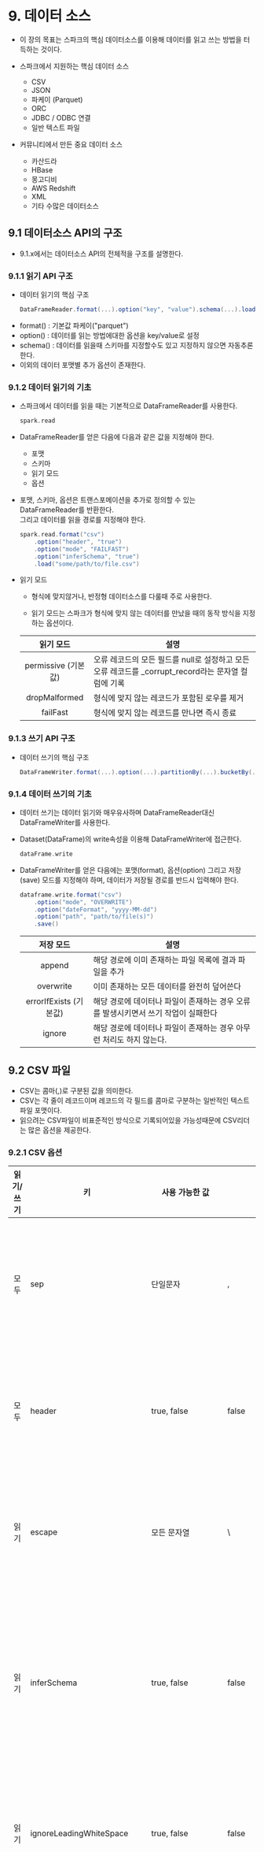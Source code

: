 # 9. 데이터 소스

- 이 장의 목표는 스파크의 핵심 데이터소스를 이용해 데이터를 읽고 쓰는 방법을 터득하는 것이다.

- 스파크에서 지원하는 핵심 데이터 소스
    - CSV
    - JSON
    - 파케이 (Parquet)
    - ORC
    - JDBC / ODBC 연결
    - 일반 텍스트 파일

- 커뮤니티에서 만든 중요 데이터 소스
    - 카산드라
    - HBase
    - 몽고디비
    - AWS Redshift
    - XML
    - 기타 수많은 데이터소스

## 9.1 데이터소스 API의 구조
- 9.1.x에서는 데이터소스 API의 전체적을 구조를 설명한다.

### 9.1.1 읽기 API 구조
- 데이터 읽기의 핵심 구조
    ```scala
    DataFrameReader.format(...).option("key", "value").schema(...).load()
    ```
- format() : 기본값 파케이("parquet")
- option() : 데이터를 읽는 방법에대한 옵션을 key/value로 설정
- schema() : 데이터를 읽을때 스키마를 지정할수도 있고 지정하지 않으면 자동추론 한다.
- 이외의 데이터 포맷별 추가 옵션이 존재한다.

### 9.1.2 데이터 읽기의 기초
- 스파크에서 데이터를 읽을 때는 기본적으로 DataFrameReader를 사용한다.

    ```scala
    spark.read
    ```

- DataFrameReader를 얻은 다음에 다음과 같은 값을 지정해야 한다.
    - 포맷
    - 스키마
    - 읽기 모드
    - 옵션

- 포맷, 스키마, 옵션은 트랜스포메이션을 추가로 정의할 수 있는 DataFrameReader를 반환한다.  
그리고 데이터를 읽을 경로를 지정해야 한다.
 
    ```scala
    spark.read.format("csv")
        .option("header", "true")
        .option("mode", "FAILFAST")
        .option("inferSchema", "true")
        .load("some/path/to/file.csv")
    ```

- 읽기 모드

    - 형식에 맞지않거나, 반정형 데이터소스를 다룰때 주로 사용한다.

    - 읽기 모드는 스파크가 형식에 맞지 않는 데이터를 만났을 때의 동작 방식을 지정하는 옵션이다.

    |  <center>읽기 모드</center>  | <center>설명</center>
    | :---------: | :------------------------------|
    |    permissive (기본값)    |  오류 레코드의 모든 필드를 null로 설정하고 모든 오류 레코드를 _corrupt_record라는 문자열 컬럼에 기록                    |
    |    dropMalformed    |  형식에 맞지 않는 레코드가 포함된 로우를 제거           |
    |    failFast    |  형식에 맞지 않는 레코드를 만나면 즉시 종료           |

### 9.1.3 쓰기 API 구조
- 데이터 쓰기의 핵심 구조
    ```scala
    DataFrameWriter.format(...).option(...).partitionBy(...).bucketBy(...).sortBy(...).save()
    ```

### 9.1.4 데이터 쓰기의 기초
- 데이터 쓰기는 데이터 읽기와 매우유사하며 DataFrameReader대신 DataFrameWriter를 사용한다.

- Dataset(DataFrame)의 write속성을 이용해 DataFrameWriter에 접근한다.
    ```scala
    dataFrame.write
    ```
- DataFrameWriter를 얻은 다음에는 포맷(format), 옵션(option) 그리고 저장(save) 모드를 지정해야 하며, 데이터가 저장될 경로를 반드시 입력해야 한다.
    ```scala
    dataframe.write.format("csv")
        .option("mode", "OVERWRITE")
        .option("dateFormat", "yyyy-MM-dd")
        .option("path", "path/to/file(s)")
        .save()
    ```
    |  <center>저장 모드</center>  | <center>설명</center>
    | :---------: | :------------------------------|
    |    append    |  해당 경로에 이미 존재하는 파일 목록에 결과 파일을 추가|
    |    overwrite    |  이미 존재하는 모든 데이터를 완전히 덮어쓴다    |
    |    errorIfExists  (기본값)   |  해당 경로에 데이터나 파일이 존재하는 경우 오류를 발생시키면서 쓰기 작업이 실패한다     |
    |    ignore   |  해당 경로에 데이터나 파일이 존재하는 경우 아무런 처리도 하지 않는다.  |

## 9.2 CSV 파일
- CSV는 콤마(,)로 구분된 값을 의미한다.
- CSV는 각 줄이 레코드이며 레코드의 각 필드를 콤마로 구분하는 일반적인 텍스트 파일 포맷이다.
- 읽으려는 CSV파일이 비표준적인 방식으로 기록되어있을 가능성때문에 CSV리더는 많은 옵션을 제공한다.

### 9.2.1 CSV 옵션
<!--CSV 데이터소스 옵션-->
|  <center>읽기/쓰기</center>  | <center>키</center>  | <center>사용 가능한 값</center>| <center>기본값</center>  | <center>설명</center>
|:---:|:---|:---|:---|:---|
| 모두  | sep                      | 단일문자       | ,     | 각 필드와 값을 구분하는데 사용되는 단일 문자|
| 모두  | header                   | true, false   | false&nbsp;&nbsp;&nbsp;&nbsp;  | 첫 번째 줄이 컬럼명인지 나타내는 불리언값|
| 읽기  | escape                   | 모든 문자열    | \      | 스파크가 파일에서 이스케이프 처리할 문자|
| 읽기  | inferSchema              | true, false   | false  | 스파크가 파일을 읽을때 컬럼의 데이터 타입을 추론할지 정의|
| 읽기  | ignoreLeadingWhiteSpace  | true, false   | false  | 값을 읽을 때 값의 선행 공백을 무시할지 정의|
| 읽기  | ignoreTrailingWhiteSpace | true, false   | false  | 값을 읽을 때 값의 후행 공백을 무시할지 정의|
| 모두  | nullValue                | 모든 문자열    | ""     | 파일에서 null 값을 나타내는 문자|
| 모두  | nanValue                 | 모든 문자열    | NaN    | CSV 파일에서 NaN이나 값없음을 나타내는 문자를 선언|
| 모두  | positiveInf              | 모든 문자열 또는 문자 | Inf | 양의 무한 값을 나타내는 문자(열)를 선언 |
| 모두  | negativeInf              | 모든 문자열 또는 문자 | -Inf | 음의 무한 값을 나타내는 문자(열)를 선언 |              
| 모두  | compression 또는 codec   | none, <br/>uncompressed, <br/>bzip2,<br/>deflate,<br/>gzip,<br/>lz4,<br/>snappy | none | 스파크가 파일을 읽고 쓸 때 사용하는 압축 코덱을 정의 |
| 모두  | dateFormat | 자바의 SimpleDateFormat형식을 따르는 문자, 문자열 | yyyy-MM-dd| 날짜 데이터 타입인 모든 필드에서 사용할 날짜 형식|
| 모두  | timestampFormat| 자바의 SimpleDateFormat형식을 따르는 문자, 정수 | yyyy-MM-dd'T'HH:mm:ss.SSSZZ | 타임스탬프 데이터 타입인 모든 필드에서 사용할 날짜 형식 |
| 읽기  | maxColumns| 모든 정수 | 20480 | 파일을 구성하는 최대 컬럼 수를 선언 |
| 읽기  | maxCharsPerColumn | 모든 정수 | 1000000 | 컬럼의 문자 최대 길이를 선언|
| 읽기  | escapeQuotes | true, false | true | 스파크가 파일의 라인에 포함된 인용부호를 이스케이프할지 선언 |
| 읽기  | maxMalformedLogPerPartition | 모든 정수 | 10 | 스파크가 각 파티션별로 비정상적인 레코드를 발견했을 때 기록할 최대수. 이 숫자를 초과하는 비정상적인 레코드는 무시됨|
| 쓰기  | quoteAll | true, false| false | 인용부호 문자가 있는값을 이스케이프 처리하지 않고, 전체 값을 인용부호로 묶을지 여부 |
| 읽기  | multiLine | true, false| false| 하나의 논리적 레코드가 여러 줄로 이루어진 CSV 파일 읽기를 허용할지 여부 |

### 9.2.2 CSV 파일 읽기
- CSV용 DataFrameReader 생성
    ```scala
    spark.read.format("csv")
    ```
- 스키마와 읽기 모드 옵션 지정 (inferSchema를 true로 하면 스키마를 추론한다.)
    ```scala
    spark.read.format("csv")
        .option("header", "true")
        .option("mode", "FAILFAST")
        .option("inferSchema", "true")
        .load("/data/data/flight-data/csv/2010-summary.csv").show(5)

    +-----------------+-------------------+-----+
    |DEST_COUNTRY_NAME|ORIGIN_COUNTRY_NAME|count|
    +-----------------+-------------------+-----+
    |    United States|            Romania|    1|
    |    United States|            Ireland|  264|
    |    United States|              India|   69|
    |            Egypt|      United States|   24|
    |Equatorial Guinea|      United States|    1|
    +-----------------+-------------------+-----+
    ```
- 비정상적인 데이터를 얼마나 수용할 수 있을지 읽기 모드로 지정
    ```scala
    // 읽기 성공 (스키마와 데이터 모두 문자형)
    import org.apache.spark.sql.types.{StructField, StructType, StringType, LongType}
    
    val myManualSchema = new StructType(Array(
        new StructField("DEST_COUNTRY_NAME", StringType, true),
        new StructField("ORIGIN_COUNTRY_NAME", StringType, true),
        new StructField("count", LongType, false)
    ))
    
    spark.read.format("csv")
        .option("header", "true")
        .option("mode", "FAILFAST")
        .schema(myManualSchema)
        .load("/data/flight-data/csv/2010-summary.csv")
        .show(5)

    +-----------------+-------------------+-----+
    |DEST_COUNTRY_NAME|ORIGIN_COUNTRY_NAME|count|
    +-----------------+-------------------+-----+
    |    United States|            Romania|    1|
    |    United States|            Ireland|  264|
    |    United States|              India|   69|
    |            Egypt|      United States|   24|
    |Equatorial Guinea|      United States|    1|
    +-----------------+-------------------+-----+
    ```

    ```scala
    // 읽기 오류 (스키마는 숫자형이고, 데이터는 문자형)
    val myManualSchema = new StructType(Array(
        new StructField("DEST_COUNTRY_NAME", LongType, true),
        new StructField("ORIGIN_COUNTRY_NAME", LongType, true),
        new StructField("count", LongType, false) 
    ))

    spark.read.format("csv")
    .option("header", "true")
    .option("mode", "FAILFAST")
    .schema(myManualSchema)
    .load("/data/flight-data/csv/2010-summary.csv")
    .take(5)

    // 에러
    org.apache.spark.SparkException: Job aborted due to stage failure: Task 0 in stage 24.0 failed 1 times, most recent failure: Lost task 0.0 in stage 24.0 (TID 35, localhost, executor driver): org.apache.spark.SparkException: Malformed records are detected in record parsing. Parse Mode: FAILFAST.
    ```

### 9.2.3 CSV 파일 쓰기
- CSV 파일을 읽어 들여 TSV 파일로 내보내기
    - maxColumns, inferSchema옵션을 제외하면 데이터 읽기때와 동일한 옵션을 적용할 수 있다.
        ```scala
        val csvFile = spark.read.format("csv")
        .option("header", "true")
        .option("mode", "FAILFAST")
        .schema(myManualSchema)
        .load("/data/flight-data/csv/2010-summary.csv")
        
        csvFile.write.format("csv").mode("overwrite").option("sep", "\t")
        .save("/tmp/my-tsv-file.tsv")
        ```

## 9.3 JSON 파일
- multiLine옵션을 사용하면 여러줄에 걸쳐서 작성된 JSON파일(한라인에 한 row형태가 아닌)을 제대로 읽을 수 있다.
https://sparkbyexamples.com/spark/read-json-multiple-lines-in-spark/

### 9.3.1 JSON 옵션
|  <center>읽기/쓰기</center>  | <center>키</center>  | <center>사용 가능한 값</center>| <center>기본값</center>  | <center>설명</center>
|:---:|:---|:---|:---|:---|
| 모두 | compression 또는<br/>codec | none, uncompressed, bzip2, deflate, gzip, lz4, snappy | none | 스파크가 파일을 읽고 쓸 때 사용하는 압축 코덱을 정의합니다. |
| 모두  | dateFormat | 자바의 SimpleDateFormat형식을 따르는 문자, 문자열   | yyyy-MM-dd  | 날짜 데이터 타입인 모든 필드에서 사용할 날짜 형식을 정의 합니다. |
| 모두  | timestampFormat| 자바의 SimpleDateFormat형식을 따르는 문자, 문자열 | yyyy-MM-dd'T'HH:mm:ss.SSSZZ | 타임스탬프 데이터 타입인 모든 필드에서 사용할 날짜 형식 |
| 읽기  | primitiveAsString | true, false | false | 모든 프리미티브 값을 문자열로 추정할지 정의 |
| 읽기  | allowComments | true, false | false | JSON 레코드에서 자바나 C++ 스타일로 된 코멘트를 무시할지 정의 |
| 읽기  | allowUnquotedFieldNames | true, false | false | 인용부호로 감싸여 있지 않은 JSON 필드명을 허용할지 정의 |
| 읽기  | allowSingleQuotes | true, false | true | 인용부호로 큰 따옴표(") 대신 작은따옴표(')를 허용할지 정의 |
| 읽기  | allowNumericLeadingZeros | true, false | false | 숫자 앞에 0을 허용할지 정의 (예:00012) |
| 읽기  | allowBackslashEscapingAnyCharacter | true, false | false | 백슬래시 인용부호 메커니즘을 사용한<br/>인용부호를 허용할지 정의 |
| 읽기  | columnNameOfCorruptRecord | 모든 문자열 | spark.sql.columnNameOfCorruptRecord속성의 설정값 | permissive 모드에서 생성된 비정상 문자열을 가진 새로운 필드명을 변경할 수 있다.<br/>이 값을 설정하면 spark.sql.columnNameOfCorruptRecord 설정값 대신 적용된다. |
| 읽기  | multiLine | true, false | false | 줄로 구분되지 않은 JSON 파일의 읽기를 허용할지 정의 |

### 9.3.2 JSON 파일 읽기
- JSON 읽기
    ```scala
    spark.read.format("json").option("mode", "FAILFAST").schema(myManualSchema)
    .load("/data/flight-data/json/2010-summary.json").show(5)

    +-----------------+-------------------+-----+
    |DEST_COUNTRY_NAME|ORIGIN_COUNTRY_NAME|count|
    +-----------------+-------------------+-----+
    |    United States|            Romania|    1|
    |    United States|            Ireland|  264|
    |    United States|              India|   69|
    |            Egypt|      United States|   24|
    |Equatorial Guinea|      United States|    1|
    +-----------------+-------------------+-----+
    ```

### 9.3.3 JSON 파일 쓰기
- 파티션당 하나의 파일을 만들며 DataFrame을 단일 폴더에 저장.
- JSON객체는 한줄에 하나씩 기록.
- spark는 데이터 소스에 관계없이 원하는 형식으로 저장 가능 (csv -> json)
    ```scala
    csvFile.write.format("json").mode("overwrite").save("/tmp/my-json-file.json")
    ```

## 9.4 파케이 파일
- 아파치 스파크와 잘 호환되며 스파크의 기본 파일 포맷이다.
- 오픈소스 컬럼 기반의 데이터 저장 방식
- csv, json보다 적은용량 (snappy압축방식을 사용하면 30%이하 수준)
- 전체 파일을 읽는 대신 개별 컬럼을 읽음  
csv, json보다 훨씬 효율적으로 동작하므로 큰 용량의 데이터는 파케이 포맷으로 저장하는것이 좋다.
- 복합 데이터 타입을 지원한다. (배열, 맵, 구조체)

### 9.4.1 파케이 파일 읽기
- 파케이는 옵션이 거의 없다.  
데이터 저장시 자체 스키마를 사용해 데이터를 저장하기 때문이다.
- 파케이 파일은 스키마가 파일 자체에 내장되어 있으므로 스키마를 추정할 필요가 없다.
- 스키마를 설정할 수도 있지만 이런작업은 거의 필요가 없다.

    ```scala
    spark.read.format("parquet")
        .load("/data/flight-data/parquet/2010-summary.parquet").show(5)

    +-----------------+-------------------+-----+
    |DEST_COUNTRY_NAME|ORIGIN_COUNTRY_NAME|count|
    +-----------------+-------------------+-----+
    |    United States|            Romania|    1|
    |    United States|            Ireland|  264|
    |    United States|              India|   69|
    |            Egypt|      United States|   24|
    |Equatorial Guinea|      United States|    1|
    +-----------------+-------------------+-----+
    ```
- 파케이 옵션

|  <center>읽기/쓰기</center>  | <center>키</center>  | <center>사용 가능한 값</center>| <center>기본값</center>  | <center>설명</center>
|:---:|:---|:---|:---|:---|
| 모두 | compression 또는<br/>codec | none, uncompressed, bzip2, deflate, gzip, lz4, snappy | none | 스파크가 파일을 읽고 쓸 때 사용하는 압축 코덱을 정의. |
| 읽기 | mergeSchema | true, false | spark.sql.parquet.mergeSchema 속성의 설정값 | 동일한 테이블이나 폴더에 신규 추가된 파케이 파일에 컬럼을 점진적으로 추가할 수 있다. 이러한 기능을 활성/비활성화 하기위해 이 옵션을 사용 |

### 9.4.2 파케이 파일 쓰기 
- 파티션당 하나의 파일을 만들며 DataFrame을 단일 폴더에 저장.
- 파일 경로만 명시하면 된다. (csv, json에 비해 추가옵션이 거의 없음)
    ```scala
    csvFile.write.format("parquet").mode("overwrite")
    .save("/tmp/my-parquet-file.parquet")
    ```

## 9.5 ORC 파일
- 컬럼 기반의 파일 포맷
- ORC(Optimized Row Columnar)는 Hadoop에서 데이터처리 최적화를 위해 개발되었다. https://box0830.tistory.com/207
- 대규모 스트리밍 읽기에 최적화되었고 로우를 빠르게 찾아낼 수 있다.
- 경우에 따라서는 파케이보다 파일 용량이 더 작다.
- ORC와 파케이의 차이점 (두 포맷은 매우 유사하나 근본적인 차이점이 있다.)
    - ORC : 하이브에 최적화
    - 파케이 : 스파크에 최적화

### 9.5.1 ORC 파일 읽기
```scala
spark.read.format("orc").load("/data/flight-data/orc/2010-summary.orc").show(5)

+-----------------+-------------------+-----+
|DEST_COUNTRY_NAME|ORIGIN_COUNTRY_NAME|count|
+-----------------+-------------------+-----+
|    United States|            Romania|    1|
|    United States|            Ireland|  264|
|    United States|              India|   69|
|            Egypt|      United States|   24|
|Equatorial Guinea|      United States|    1|
+-----------------+-------------------+-----+
```

### 9.5.2 ORC 파일 쓰기 
```scala
csvFile.write.format("orc").mode("overwrite").save("/tmp/my-json-file.orc")
```

## 9.6 SQL 데이터베이스 

### 9.6.1 SQL 데이터베이스 읽기

### 9.6.2 쿼리 푸시다운 

### 9.6.3 SQL 데이터베이스 쓰기
- JDBC URI를 지정하고 쓴다.

```scala
// 이전 예제에서 정의해놓은 CSV DataFrame을 활용
```

## 9.7 텍스트 파일
- 파일의 각 줄은 DataFrame의 레코드가 된다.
- 로그 파일을 구조화된 포맷으로 파싱할 수도 있다.

### 9.7.1 텍스트 파일 읽기
- textFile메서드에 text파일을 지정하면 된다.
    ```scala
    // csv파일을 ,로 분할해서 파싱
    spark.read.textFile("/data/flight-data/csv/2010-summary.csv")
        .selectExpr("split(value, ',') as rows").show()
    ```

### 9.7.2 텍스트 파일 쓰기
- 텍스트 파일을 쓸 때는 문자열 컬럼이 하나만 존재해야 한다.
그렇지 않으면 작업이 실패한다.
    ```scala
    csvFile.select("DEST_COUNTRY_NAME").write.text("/tmp/simple-text-file.txt")

    // 컬럼을 기준으로 디렉토리를 생성해서 분할 저장 (partytionBy("count"))
    csvFile.limit(10).select("DEST_COUNTRY_NAME", "count")
    .write.partitionBy("count").text("/tmp/five-csv-files2.csv")
    ```

## 9.8 고급 I/O 개념
- 쓰기 작업 전에 파티션 수를 조절함으로써 병렬 쓰기할 수를 제어할 수 있다. (속도 향상)
- 버켓팅, 파티셔닝을 조절해서 데이터의 저장 구조를 제어할 수 있다. (분할 저장)

### 9.8.1 분할 가능한 파일 타입과 압축 방식
- 특정 파일 포맷은 분할을지원 한다.
- 전체 파일이 아닌 일부의 파일만 읽을 수 있으므로 성능 향상에 도움이 된다.  
HDFS같은 시스템을 사용한다면 분할된 파일을 여러 블록으로 나누어 분산 저장을 하기 때문에 훨씬 더 최적화가 가능.
- 모든 파일이 압축을 지원하지는 않는다.
- 파케이 파일 포맷을 사용하면 데이터의 크기가 기본적으로 작고 압축이 지원되서 추천한다.

### 9.8.2 병렬로 데이터 읽기
- 여러 익스큐터가 여러 파일을 동시에 읽을 수 있다.  
각 파일은 DataFrame의 파티션이 된다.

### 9.8.3 병렬로 데이터 쓰기
- 파일이나 데이터 수는 데이터를 쓰는 시점에 DataFrame이 가진 파티션 수에 따라 달라진다.
- 기본적으로 데이터 파티션당 하나의 파일이 작성된다.
- 옵션에 지정된 파일명은 실제로는다수의 파일을 가진 디렉터리이다.

    ```scala
    // 폴더 안에 5개의 파일을 생성
    csvFile.repartition(5).write.mode("overwrite").format("csv").save("/tmp/multiple.csv")
    ```
- 파티셔닝
    - 파티셔닝은 데이터를 디렉토리로 나누어 저장하는 방식.

    - 파니셔닝은 필터링을 자주 사용하는 테이블을 가진 경우에 사용할 수 있는 가장 손쉬운 최적화 방식이다.  
    예) 날짜를 기준으로 파티션을 만든다.
        ```scala
        // DEST_COUNTRY_NAME컬럼을 기준으로 디렉터리를 분할해서 저장
        csvFile.limit(10).write.mode("overwrite")
            .partitionBy("DEST_COUNTRY_NAME").save("/tmp/partitioned-files.parquet")
        ```

- 버켓팅
    - 파티션은 데이터를 디렉토리로 나누어 저장하는 방식이고, 버켓팅은 데이터를 파일별로 나누어 저장한다.

    - 동일한 버킷 ID를 가진 데이터가 하나의 물리적 파티션에 모두 모여 있기 때문에 데이터를 읽을 때 셔플을 피할 수 있다.

    - 데이터를 읽을때를 고려해서 파티셔닝 되므로 조인이나 집계시 발생하는 고비용의 셔플을 피할 수 있다.

    - 버켓팅은 saveAsTable메서드를 사용해서만 저장할 수 있다.
        ```scala
        // 버켓단위로 데이터를 모아서 일정 수의 파일로 저장
        val numberBuckets = 10
        val columnToBucketBy = "count"

        csvFile.write.format("csv").mode("overwrite")
            .option("path", "/tmp/bucket_csv")
            .bucketBy(numberBuckets, columnToBucketBy).saveAsTable("bucketedFiles")
        ```

### 9.8.4 복합 데이터 유형 쓰기
- 스파크에는 다양한 자체 데이터 타입을 제공한다. (불리언, 숫자, 문자열, 복합 데이터 타입(구조체, 배열, 맵) )
- 스파크에서는 잘 작동하지만 모든 데이터 파일 포맷에 적합한것은 아니다.  
CSV는 복합 데이터 타입을 지원하지 않지만 파케이나 ORC는 지원한다.

### 9.8.5 파일 크기 관리
- 파일크기는 저장시보다 읽을때 중요한 요소이다.
- 결과 파일 수는 파일을 쓰는 시점의 Dataset내의 RDD파티션 수와 같다.
- 작은 파일을 많이 생성하면 메타데이터에 엄청난 관리 부하가 발생한다.  
HDFS같은 많은 파일 시스템은 작은크기의 파일을 잘 다루지 못한다.
- 큰 파일의경우 몇 개의 로우가 필요하더라도 전체 데이터 블록을 읽어야하기 때문에 너무 큰 파일도 좋지 않다.  
스파크 2.2 버전부터 파일 크기를 제어하는 기능이 추가 되었다.  
maxRecordsPerFile옵션에 파일당 레코드 수를 지정하면 각 파일에 기록될 레코드 수를 조절할 수 있다.

    http://www.gatorsmile.io/anticipated-feature-in-spark-2-2-max-records-written-per-file/

    ```scala
    // 파일당 최대 5,000개의 로우를 포함하도록 한다.
    df.write.option("maxRecordsPerFile", 5000)
    ```

## 9.9 정리
- 이 장에서는 스파크에서 데이터를 읽고 쓸 때 사용할 수 있는 다양한 옵션을 알아보았다.